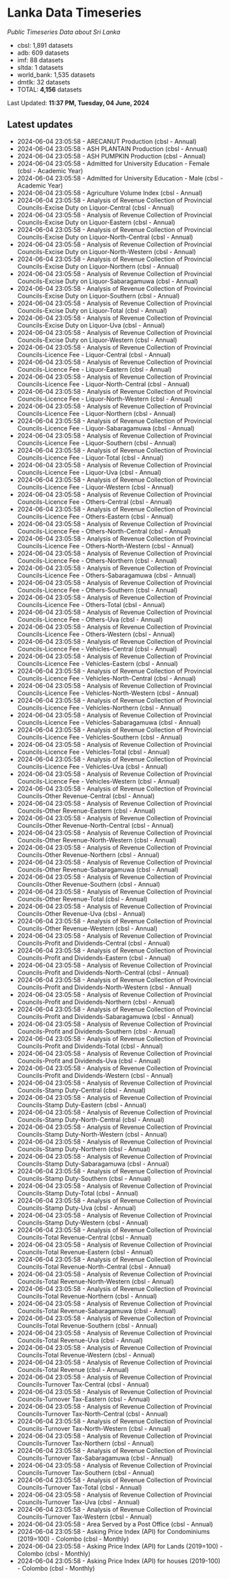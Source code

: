 # Lanka Data Timeseries
*Public Timeseries Data about Sri Lanka*

* cbsl: 1,891 datasets
* adb: 609 datasets
* imf: 88 datasets
* sltda: 1 datasets
* world_bank: 1,535 datasets
* dmtlk: 32 datasets
* TOTAL: **4,156** datasets

Last Updated: **11:37 PM, Tuesday, 04 June, 2024**

## Latest updates

* 2024-06-04 23:05:58 - ARECANUT Production (cbsl - Annual)
* 2024-06-04 23:05:58 - ASH PLANTAIN Production (cbsl - Annual)
* 2024-06-04 23:05:58 - ASH PUMPKIN Production (cbsl - Annual)
* 2024-06-04 23:05:58 - Admitted for University Education - Female (cbsl - Academic Year)
* 2024-06-04 23:05:58 - Admitted for University Education - Male (cbsl - Academic Year)
* 2024-06-04 23:05:58 - Agriculture Volume Index (cbsl - Annual)
* 2024-06-04 23:05:58 - Analysis of Revenue Collection of Provincial Councils-Excise Duty on Liquor-Central (cbsl - Annual)
* 2024-06-04 23:05:58 - Analysis of Revenue Collection of Provincial Councils-Excise Duty on Liquor-Eastern (cbsl - Annual)
* 2024-06-04 23:05:58 - Analysis of Revenue Collection of Provincial Councils-Excise Duty on Liquor-North-Central (cbsl - Annual)
* 2024-06-04 23:05:58 - Analysis of Revenue Collection of Provincial Councils-Excise Duty on Liquor-North-Western (cbsl - Annual)
* 2024-06-04 23:05:58 - Analysis of Revenue Collection of Provincial Councils-Excise Duty on Liquor-Northern (cbsl - Annual)
* 2024-06-04 23:05:58 - Analysis of Revenue Collection of Provincial Councils-Excise Duty on Liquor-Sabaragamuwa (cbsl - Annual)
* 2024-06-04 23:05:58 - Analysis of Revenue Collection of Provincial Councils-Excise Duty on Liquor-Southern (cbsl - Annual)
* 2024-06-04 23:05:58 - Analysis of Revenue Collection of Provincial Councils-Excise Duty on Liquor-Total (cbsl - Annual)
* 2024-06-04 23:05:58 - Analysis of Revenue Collection of Provincial Councils-Excise Duty on Liquor-Uva (cbsl - Annual)
* 2024-06-04 23:05:58 - Analysis of Revenue Collection of Provincial Councils-Excise Duty on Liquor-Western (cbsl - Annual)
* 2024-06-04 23:05:58 - Analysis of Revenue Collection of Provincial Councils-Licence Fee - Liquor-Central (cbsl - Annual)
* 2024-06-04 23:05:58 - Analysis of Revenue Collection of Provincial Councils-Licence Fee - Liquor-Eastern (cbsl - Annual)
* 2024-06-04 23:05:58 - Analysis of Revenue Collection of Provincial Councils-Licence Fee - Liquor-North-Central (cbsl - Annual)
* 2024-06-04 23:05:58 - Analysis of Revenue Collection of Provincial Councils-Licence Fee - Liquor-North-Western (cbsl - Annual)
* 2024-06-04 23:05:58 - Analysis of Revenue Collection of Provincial Councils-Licence Fee - Liquor-Northern (cbsl - Annual)
* 2024-06-04 23:05:58 - Analysis of Revenue Collection of Provincial Councils-Licence Fee - Liquor-Sabaragamuwa (cbsl - Annual)
* 2024-06-04 23:05:58 - Analysis of Revenue Collection of Provincial Councils-Licence Fee - Liquor-Southern (cbsl - Annual)
* 2024-06-04 23:05:58 - Analysis of Revenue Collection of Provincial Councils-Licence Fee - Liquor-Total (cbsl - Annual)
* 2024-06-04 23:05:58 - Analysis of Revenue Collection of Provincial Councils-Licence Fee - Liquor-Uva (cbsl - Annual)
* 2024-06-04 23:05:58 - Analysis of Revenue Collection of Provincial Councils-Licence Fee - Liquor-Western (cbsl - Annual)
* 2024-06-04 23:05:58 - Analysis of Revenue Collection of Provincial Councils-Licence Fee - Others-Central (cbsl - Annual)
* 2024-06-04 23:05:58 - Analysis of Revenue Collection of Provincial Councils-Licence Fee - Others-Eastern (cbsl - Annual)
* 2024-06-04 23:05:58 - Analysis of Revenue Collection of Provincial Councils-Licence Fee - Others-North-Central (cbsl - Annual)
* 2024-06-04 23:05:58 - Analysis of Revenue Collection of Provincial Councils-Licence Fee - Others-North-Western (cbsl - Annual)
* 2024-06-04 23:05:58 - Analysis of Revenue Collection of Provincial Councils-Licence Fee - Others-Northern (cbsl - Annual)
* 2024-06-04 23:05:58 - Analysis of Revenue Collection of Provincial Councils-Licence Fee - Others-Sabaragamuwa (cbsl - Annual)
* 2024-06-04 23:05:58 - Analysis of Revenue Collection of Provincial Councils-Licence Fee - Others-Southern (cbsl - Annual)
* 2024-06-04 23:05:58 - Analysis of Revenue Collection of Provincial Councils-Licence Fee - Others-Total (cbsl - Annual)
* 2024-06-04 23:05:58 - Analysis of Revenue Collection of Provincial Councils-Licence Fee - Others-Uva (cbsl - Annual)
* 2024-06-04 23:05:58 - Analysis of Revenue Collection of Provincial Councils-Licence Fee - Others-Western (cbsl - Annual)
* 2024-06-04 23:05:58 - Analysis of Revenue Collection of Provincial Councils-Licence Fee - Vehicles-Central (cbsl - Annual)
* 2024-06-04 23:05:58 - Analysis of Revenue Collection of Provincial Councils-Licence Fee - Vehicles-Eastern (cbsl - Annual)
* 2024-06-04 23:05:58 - Analysis of Revenue Collection of Provincial Councils-Licence Fee - Vehicles-North-Central (cbsl - Annual)
* 2024-06-04 23:05:58 - Analysis of Revenue Collection of Provincial Councils-Licence Fee - Vehicles-North-Western (cbsl - Annual)
* 2024-06-04 23:05:58 - Analysis of Revenue Collection of Provincial Councils-Licence Fee - Vehicles-Northern (cbsl - Annual)
* 2024-06-04 23:05:58 - Analysis of Revenue Collection of Provincial Councils-Licence Fee - Vehicles-Sabaragamuwa (cbsl - Annual)
* 2024-06-04 23:05:58 - Analysis of Revenue Collection of Provincial Councils-Licence Fee - Vehicles-Southern (cbsl - Annual)
* 2024-06-04 23:05:58 - Analysis of Revenue Collection of Provincial Councils-Licence Fee - Vehicles-Total (cbsl - Annual)
* 2024-06-04 23:05:58 - Analysis of Revenue Collection of Provincial Councils-Licence Fee - Vehicles-Uva (cbsl - Annual)
* 2024-06-04 23:05:58 - Analysis of Revenue Collection of Provincial Councils-Licence Fee - Vehicles-Western (cbsl - Annual)
* 2024-06-04 23:05:58 - Analysis of Revenue Collection of Provincial Councils-Other Revenue-Central (cbsl - Annual)
* 2024-06-04 23:05:58 - Analysis of Revenue Collection of Provincial Councils-Other Revenue-Eastern (cbsl - Annual)
* 2024-06-04 23:05:58 - Analysis of Revenue Collection of Provincial Councils-Other Revenue-North-Central (cbsl - Annual)
* 2024-06-04 23:05:58 - Analysis of Revenue Collection of Provincial Councils-Other Revenue-North-Western (cbsl - Annual)
* 2024-06-04 23:05:58 - Analysis of Revenue Collection of Provincial Councils-Other Revenue-Northern (cbsl - Annual)
* 2024-06-04 23:05:58 - Analysis of Revenue Collection of Provincial Councils-Other Revenue-Sabaragamuwa (cbsl - Annual)
* 2024-06-04 23:05:58 - Analysis of Revenue Collection of Provincial Councils-Other Revenue-Southern (cbsl - Annual)
* 2024-06-04 23:05:58 - Analysis of Revenue Collection of Provincial Councils-Other Revenue-Total (cbsl - Annual)
* 2024-06-04 23:05:58 - Analysis of Revenue Collection of Provincial Councils-Other Revenue-Uva (cbsl - Annual)
* 2024-06-04 23:05:58 - Analysis of Revenue Collection of Provincial Councils-Other Revenue-Western (cbsl - Annual)
* 2024-06-04 23:05:58 - Analysis of Revenue Collection of Provincial Councils-Profit and Dividends-Central (cbsl - Annual)
* 2024-06-04 23:05:58 - Analysis of Revenue Collection of Provincial Councils-Profit and Dividends-Eastern (cbsl - Annual)
* 2024-06-04 23:05:58 - Analysis of Revenue Collection of Provincial Councils-Profit and Dividends-North-Central (cbsl - Annual)
* 2024-06-04 23:05:58 - Analysis of Revenue Collection of Provincial Councils-Profit and Dividends-North-Western (cbsl - Annual)
* 2024-06-04 23:05:58 - Analysis of Revenue Collection of Provincial Councils-Profit and Dividends-Northern (cbsl - Annual)
* 2024-06-04 23:05:58 - Analysis of Revenue Collection of Provincial Councils-Profit and Dividends-Sabaragamuwa (cbsl - Annual)
* 2024-06-04 23:05:58 - Analysis of Revenue Collection of Provincial Councils-Profit and Dividends-Southern (cbsl - Annual)
* 2024-06-04 23:05:58 - Analysis of Revenue Collection of Provincial Councils-Profit and Dividends-Total (cbsl - Annual)
* 2024-06-04 23:05:58 - Analysis of Revenue Collection of Provincial Councils-Profit and Dividends-Uva (cbsl - Annual)
* 2024-06-04 23:05:58 - Analysis of Revenue Collection of Provincial Councils-Profit and Dividends-Western (cbsl - Annual)
* 2024-06-04 23:05:58 - Analysis of Revenue Collection of Provincial Councils-Stamp Duty-Central (cbsl - Annual)
* 2024-06-04 23:05:58 - Analysis of Revenue Collection of Provincial Councils-Stamp Duty-Eastern (cbsl - Annual)
* 2024-06-04 23:05:58 - Analysis of Revenue Collection of Provincial Councils-Stamp Duty-North-Central (cbsl - Annual)
* 2024-06-04 23:05:58 - Analysis of Revenue Collection of Provincial Councils-Stamp Duty-North-Western (cbsl - Annual)
* 2024-06-04 23:05:58 - Analysis of Revenue Collection of Provincial Councils-Stamp Duty-Northern (cbsl - Annual)
* 2024-06-04 23:05:58 - Analysis of Revenue Collection of Provincial Councils-Stamp Duty-Sabaragamuwa (cbsl - Annual)
* 2024-06-04 23:05:58 - Analysis of Revenue Collection of Provincial Councils-Stamp Duty-Southern (cbsl - Annual)
* 2024-06-04 23:05:58 - Analysis of Revenue Collection of Provincial Councils-Stamp Duty-Total (cbsl - Annual)
* 2024-06-04 23:05:58 - Analysis of Revenue Collection of Provincial Councils-Stamp Duty-Uva (cbsl - Annual)
* 2024-06-04 23:05:58 - Analysis of Revenue Collection of Provincial Councils-Stamp Duty-Western (cbsl - Annual)
* 2024-06-04 23:05:58 - Analysis of Revenue Collection of Provincial Councils-Total Revenue-Central (cbsl - Annual)
* 2024-06-04 23:05:58 - Analysis of Revenue Collection of Provincial Councils-Total Revenue-Eastern (cbsl - Annual)
* 2024-06-04 23:05:58 - Analysis of Revenue Collection of Provincial Councils-Total Revenue-North-Central (cbsl - Annual)
* 2024-06-04 23:05:58 - Analysis of Revenue Collection of Provincial Councils-Total Revenue-North-Western (cbsl - Annual)
* 2024-06-04 23:05:58 - Analysis of Revenue Collection of Provincial Councils-Total Revenue-Northern (cbsl - Annual)
* 2024-06-04 23:05:58 - Analysis of Revenue Collection of Provincial Councils-Total Revenue-Sabaragamuwa (cbsl - Annual)
* 2024-06-04 23:05:58 - Analysis of Revenue Collection of Provincial Councils-Total Revenue-Southern (cbsl - Annual)
* 2024-06-04 23:05:58 - Analysis of Revenue Collection of Provincial Councils-Total Revenue-Uva (cbsl - Annual)
* 2024-06-04 23:05:58 - Analysis of Revenue Collection of Provincial Councils-Total Revenue-Western (cbsl - Annual)
* 2024-06-04 23:05:58 - Analysis of Revenue Collection of Provincial Councils-Total Revenue (cbsl - Annual)
* 2024-06-04 23:05:58 - Analysis of Revenue Collection of Provincial Councils-Turnover Tax-Central (cbsl - Annual)
* 2024-06-04 23:05:58 - Analysis of Revenue Collection of Provincial Councils-Turnover Tax-Eastern (cbsl - Annual)
* 2024-06-04 23:05:58 - Analysis of Revenue Collection of Provincial Councils-Turnover Tax-North-Central (cbsl - Annual)
* 2024-06-04 23:05:58 - Analysis of Revenue Collection of Provincial Councils-Turnover Tax-North-Western (cbsl - Annual)
* 2024-06-04 23:05:58 - Analysis of Revenue Collection of Provincial Councils-Turnover Tax-Northern (cbsl - Annual)
* 2024-06-04 23:05:58 - Analysis of Revenue Collection of Provincial Councils-Turnover Tax-Sabaragamuwa (cbsl - Annual)
* 2024-06-04 23:05:58 - Analysis of Revenue Collection of Provincial Councils-Turnover Tax-Southern (cbsl - Annual)
* 2024-06-04 23:05:58 - Analysis of Revenue Collection of Provincial Councils-Turnover Tax-Total (cbsl - Annual)
* 2024-06-04 23:05:58 - Analysis of Revenue Collection of Provincial Councils-Turnover Tax-Uva (cbsl - Annual)
* 2024-06-04 23:05:58 - Analysis of Revenue Collection of Provincial Councils-Turnover Tax-Western (cbsl - Annual)
* 2024-06-04 23:05:58 - Area Served by a Post Office (cbsl - Annual)
* 2024-06-04 23:05:58 - Asking Price Index (API) for Condominiums (2019=100) - Colombo (cbsl - Monthly)
* 2024-06-04 23:05:58 - Asking Price Index (API) for Lands (2019=100) - Colombo (cbsl - Monthly)
* 2024-06-04 23:05:58 - Asking Price Index (API) for houses (2019-100) - Colombo (cbsl - Monthly)